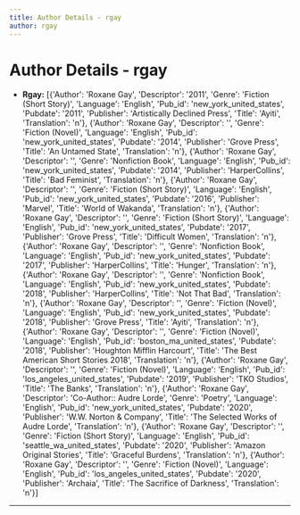 ```yaml
---
title: Author Details - rgay
author: rgay
---
```


# Author Details - rgay

<ul>
    <li><strong>Rgay:</strong> [{'Author': 'Roxane Gay', 'Descriptor': '2011', 'Genre': 'Fiction (Short Story)', 'Language': 'English', 'Pub_id': 'new_york_united_states', 'Pubdate': '2011', 'Publisher': 'Artistically Declined Press', 'Title': 'Ayiti', 'Translation': 'n'}, {'Author': 'Roxane Gay', 'Descriptor': '', 'Genre': 'Fiction (Novel)', 'Language': 'English', 'Pub_id': 'new_york_united_states', 'Pubdate': '2014', 'Publisher': 'Grove Press', 'Title': 'An Untamed State', 'Translation': 'n'}, {'Author': 'Roxane Gay', 'Descriptor': '', 'Genre': 'Nonfiction Book', 'Language': 'English', 'Pub_id': 'new_york_united_states', 'Pubdate': '2014', 'Publisher': 'HarperCollins', 'Title': 'Bad Feminist', 'Translation': 'n'}, {'Author': 'Roxane Gay', 'Descriptor': '', 'Genre': 'Fiction (Short Story)', 'Language': 'English', 'Pub_id': 'new_york_united_states', 'Pubdate': '2016', 'Publisher': 'Marvel', 'Title': 'World of Wakanda', 'Translation': 'n'}, {'Author': 'Roxane Gay', 'Descriptor': '', 'Genre': 'Fiction (Short Story)', 'Language': 'English', 'Pub_id': 'new_york_united_states', 'Pubdate': '2017', 'Publisher': 'Grove Press', 'Title': 'Difficult Women', 'Translation': 'n'}, {'Author': 'Roxane Gay', 'Descriptor': '', 'Genre': 'Nonfiction Book', 'Language': 'English', 'Pub_id': 'new_york_united_states', 'Pubdate': '2017', 'Publisher': 'HarperCollins', 'Title': 'Hunger', 'Translation': 'n'}, {'Author': 'Roxane Gay', 'Descriptor': '', 'Genre': 'Nonfiction Book', 'Language': 'English', 'Pub_id': 'new_york_united_states', 'Pubdate': '2018', 'Publisher': 'HarperCollins', 'Title': 'Not That Bad', 'Translation': 'n'}, {'Author': 'Roxane Gay', 'Descriptor': '', 'Genre': 'Fiction (Novel)', 'Language': 'English', 'Pub_id': 'new_york_united_states', 'Pubdate': '2018', 'Publisher': 'Grove Press', 'Title': 'Ayiti', 'Translation': 'n'}, {'Author': 'Roxane Gay', 'Descriptor': '', 'Genre': 'Fiction (Novel)', 'Language': 'English', 'Pub_id': 'boston_ma_united_states', 'Pubdate': '2018', 'Publisher': 'Houghton Mifflin Harcourt', 'Title': 'The Best American Short Stories 2018', 'Translation': 'n'}, {'Author': 'Roxane Gay', 'Descriptor': '', 'Genre': 'Fiction (Novel)', 'Language': 'English', 'Pub_id': 'los_angeles_united_states', 'Pubdate': '2019', 'Publisher': 'TKO Studios', 'Title': 'The Banks', 'Translation': 'n'}, {'Author': 'Roxane Gay', 'Descriptor': 'Co-Author:: Audre Lorde', 'Genre': 'Poetry', 'Language': 'English', 'Pub_id': 'new_york_united_states', 'Pubdate': '2020', 'Publisher': 'W.W. Norton & Company', 'Title': 'The Selected Works of Audre Lorde', 'Translation': 'n'}, {'Author': 'Roxane Gay', 'Descriptor': '', 'Genre': 'Fiction (Short Story)', 'Language': 'English', 'Pub_id': 'seattle_wa_united_states', 'Pubdate': '2020', 'Publisher': 'Amazon Original Stories', 'Title': 'Graceful Burdens', 'Translation': 'n'}, {'Author': 'Roxane Gay', 'Descriptor': '', 'Genre': 'Fiction (Novel)', 'Language': 'English', 'Pub_id': 'los_angeles_united_states', 'Pubdate': '2020', 'Publisher': 'Archaia', 'Title': 'The Sacrifice of Darkness', 'Translation': 'n'}]</li>
</ul>
<hr>